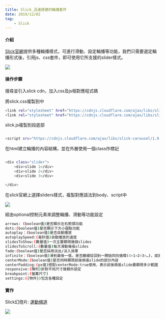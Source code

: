 ```yaml
---
title: Slick_迅速搭建的輪播套件
date: 2019/12/02
tag: 
    - Slick
---
```


#### 介紹


[Slick官網](https://kenwheeler.github.io/slick/)提供多種輪播樣式，可進行滑動、設定輪播等功能，我們只需要選定輪播形式後，引用js、css套件，即可使用它所支援的slider樣式。




![](https://i.imgur.com/75Dvc8W.png)


#### 操作步驟

搜尋並引入slick cdn，加入css及js相對應程式碼

將slick.css複製到<head>中

``` bash
<link rel="stylesheet" href="https://cdnjs.cloudflare.com/ajax/libs/slick-carousel/1.9.0/slick.css" />
<link rel="stylesheet" href="https://cdnjs.cloudflare.com/ajax/libs/slick-carousel/1.9.0/slick-theme.css" />
```



slick.js複製到<body>段底部

``` bash

<script src="https://cdnjs.cloudflare.com/ajax/libs/slick-carousel/1.9.0/slick.js"></script>

```




在html建立輪播的內容結構，並在外層使用一個class作標記

``` bash

<div class="slider">
    <div>slide 1</div>
    <div>slide 2</div>
    <div>slide 3</div>

</div>
```
在slick官網上選擇sliders樣式，複製對應語法到body、script中

![](https://i.imgur.com/pHpxsYI.png)


經由optional控制元素來調整輪播、滑動等功能設定

``` bash
arrows: (boolean值)是否顯示左右箭頭功能
dots:(boolean值)是否顯示下方小圓點功能
autoplay：(boolean值)是否自動播放
autoplaySpeed:(毫秒值)自動播放的速度
slidesToShow:(數量值)一次主要顯現幾個slides
slidesToScroll:(數量值)每次滑動幾張slides
fade:(boolean值)是否採用淡出/淡入效果
infinite：(boolean值)滑到最後一張，是否繼續從回到一開始同向循環(4>1>2>3>…)，或是逆轉向循環(4>3>2>…)
centerMode:(boolean值)是否同時顯現前後兩張slide的部分內容
centerPadding:(px值)搭配centerMode:true使用，表示前後兩張slide要顯現多少範圍
responsive:(陣列)針對不同尺寸做額外設定
breakpoint:(螢幕尺寸)
settings:({物件})包含各種設定

```

#### 實作

Slick幻燈片: [運動頻道](https://vince-chen-hao.github.io/BS_NewsChannel/about.html)

![](/images/lightbox.png)
